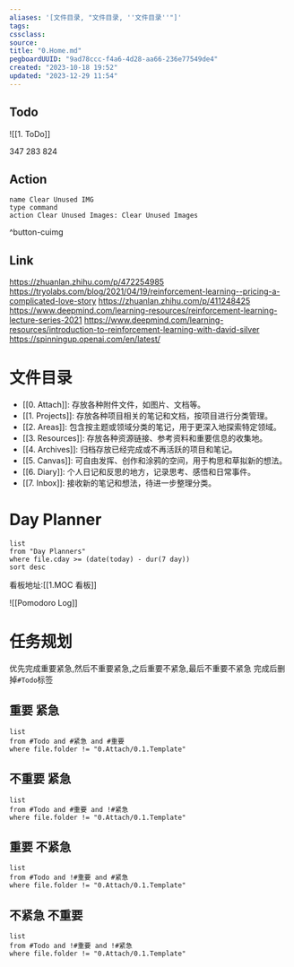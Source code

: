 ```yaml
---
aliases: '[文件目录, "文件目录, ''文件目录''"]'
tags: 
cssclass:
source:
title: "0.Home.md"
pegboardUUID: "9ad78ccc-f4a6-4d28-aa66-236e77549de4"
created: "2023-10-18 19:52"
updated: "2023-12-29 11:54"
---
```


## Todo
![[1. ToDo]]

347 283 824
## Action

```button
name Clear Unused IMG
type command
action Clear Unused Images: Clear Unused Images
```

^button-cuimg

## Link
https://zhuanlan.zhihu.com/p/472254985
https://tryolabs.com/blog/2021/04/19/reinforcement-learning--pricing-a-complicated-love-story
https://zhuanlan.zhihu.com/p/411248425
https://www.deepmind.com/learning-resources/reinforcement-learning-lecture-series-2021
https://www.deepmind.com/learning-resources/introduction-to-reinforcement-learning-with-david-silver
https://spinningup.openai.com/en/latest/


# 文件目录

- [[0. Attach]]: 存放各种附件文件，如图片、文档等。
- [[1. Projects]]: 存放各种项目相关的笔记和文档，按项目进行分类管理。
- [[2. Areas]]: 包含按主题或领域分类的笔记，用于更深入地探索特定领域。
- [[3. Resources]]: 存放各种资源链接、参考资料和重要信息的收集地。
- [[4. Archives]]: 归档存放已经完成或不再活跃的项目和笔记。
- [[5. Canvas]]: 可自由发挥、创作和涂鸦的空间，用于构思和草拟新的想法。
- [[6. Diary]]: 个人日记和反思的地方，记录思考、感悟和日常事件。
- [[7. Inbox]]: 接收新的笔记和想法，待进一步整理分类。


# Day Planner

```dataview
list
from "Day Planners"
where file.cday >= (date(today) - dur(7 day))
sort desc
```

看板地址:[[1.MOC 看板]]

![[Pomodoro Log]]

# 任务规划
优先完成重要紧急,然后不重要紧急,之后重要不紧急,最后不重要不紧急
完成后删掉`#Todo`标签
## 重要 紧急

```dataview
list
from #Todo and #紧急 and #重要 
where file.folder != "0.Attach/0.1.Template"
```

## 不重要 紧急

```dataview
list
from #Todo and #重要 and !#紧急 
where file.folder != "0.Attach/0.1.Template"
```

## 重要 不紧急

```dataview
list
from #Todo and !#重要 and #紧急 
where file.folder != "0.Attach/0.1.Template"
```

## 不紧急 不重要

```dataview
list
from #Todo and !#重要 and !#紧急 
where file.folder != "0.Attach/0.1.Template"
```
